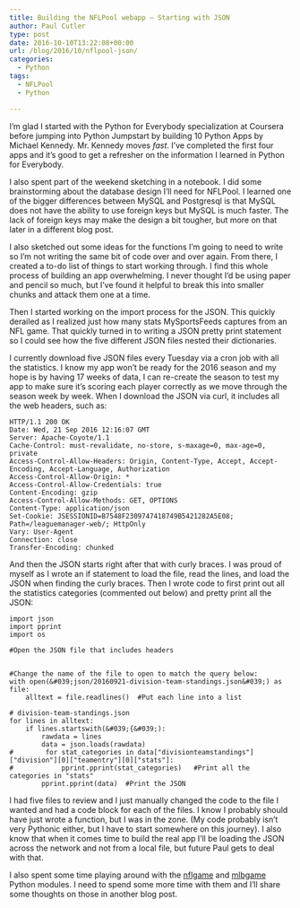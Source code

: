 ```yaml
---
title: Building the NFLPool webapp – Starting with JSON
author: Paul Cutler
type: post
date: 2016-10-10T13:22:08+00:00
url: /blog/2016/10/nflpool-json/
categories:
  - Python
tags:
  - NFLPool
  - Python

---
```

I’m glad I started with the Python for Everybody specialization at Coursera before jumping into Python Jumpstart by building 10 Python Apps by Michael Kennedy. Mr. Kennedy moves _fast_. I’ve completed the first four apps and it’s good to get a refresher on the information I learned in Python for Everybody.

I also spent part of the weekend sketching in a notebook. I did some brainstorming about the database design I’ll need for NFLPool. I learned one of the bigger differences between MySQL and Postgresql is that MySQL does not have the ability to use foreign keys but MySQL is much faster. The lack of foreign keys may make the design a bit tougher, but more on that later in a different blog post.

I also sketched out some ideas for the functions I’m going to need to write so I’m not writing the same bit of code over and over again. From there, I created a to-do list of things to start working through. I find this whole process of building an app overwhelming. I never thought I’d be using paper and pencil so much, but I’ve found it helpful to break this into smaller chunks and attack them one at a time.

Then I started working on the import process for the JSON. This quickly derailed as I realized just how many stats MySportsFeeds captures from an NFL game. That quickly turned in to writing a JSON pretty print statement so I could see how the five different JSON files nested their dictionaries.

I currently download five JSON files every Tuesday via a cron job with all the statistics. I know my app won’t be ready for the 2016 season and my hope is by having 17 weeks of data, I can re-create the season to test my app to make sure it’s scoring each player correctly as we move through the season week by week. When I download the JSON via curl, it includes all the web headers, such as:

    HTTP/1.1 200 OK
    Date: Wed, 21 Sep 2016 12:16:07 GMT
    Server: Apache-Coyote/1.1
    Cache-Control: must-revalidate, no-store, s-maxage=0, max-age=0, private
    Access-Control-Allow-Headers: Origin, Content-Type, Accept, Accept-Encoding, Accept-Language, Authorization
    Access-Control-Allow-Origin: *
    Access-Control-Allow-Credentials: true
    Content-Encoding: gzip
    Access-Control-Allow-Methods: GET, OPTIONS
    Content-Type: application/json
    Set-Cookie: JSESSIONID=B7548F2309747418749B5421282A5E08; Path=/leaguemanager-web/; HttpOnly
    Vary: User-Agent
    Connection: close
    Transfer-Encoding: chunked
    

And then the JSON starts right after that with curly braces. I was proud of myself as I wrote an if statement to load the file, read the lines, and load the JSON when finding the curly braces. Then I wrote code to first print out all the statistics categories (commented out below) and pretty print all the JSON:

    import json
    import pprint
    import os
    
    #Open the JSON file that includes headers
    
    
    #Change the name of the file to open to match the query below:
    with open(&#039;json/20160921-division-team-standings.json&#039;) as file:
        alltext = file.readlines()  #Put each line into a list
    
    # division-team-standings.json
    for lines in alltext:
        if lines.startswith(&#039;{&#039;):
            rawdata = lines
            data = json.loads(rawdata)
    #        for stat_categories in data["divisionteamstandings"]["division"][0]["teamentry"][0]["stats"]:
    #            pprint.pprint(stat_categories)   #Print all the categories in "stats"
            pprint.pprint(data)  #Print the JSON
    

I had five files to review and I just manually changed the code to the file I wanted and had a code block for each of the files. I know I probably should have just wrote a function, but I was in the zone. (My code probably isn’t very Pythonic either, but I have to start somewhere on this journey). I also know that when it comes time to build the real app I’ll be loading the JSON across the network and not from a local file, but future Paul gets to deal with that.

I also spent some time playing around with the [nflgame][1] and [mlbgame][2] Python modules. I need to spend some more time with them and I’ll share some thoughts on those in another blog post.

 [1]: https://github.com/BurntSushi/nflgame
 [2]: https://github.com/zachpanz88/mlbgame